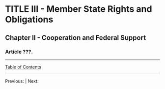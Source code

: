 # TITLE III - Member State Rights and Obligations

## Chapter II - Cooperation and Federal Support

### Article ???. 

---

[Table of Contents](TABLE_OF_CONTENTS.md)

---
Previous: | Next: 
